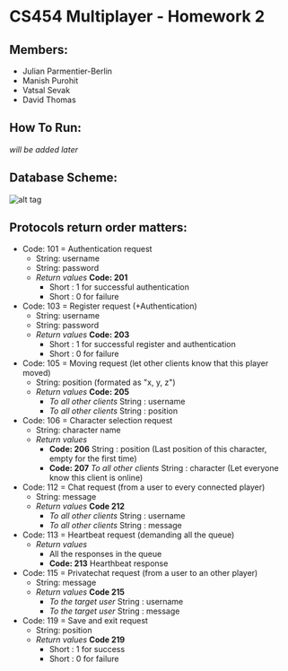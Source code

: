 CS454 Multiplayer - Homework 2
==============================
## Members:
- Julian Parmentier-Berlin
- Manish Purohit
- Vatsal Sevak
- David Thomas

## How To Run:
*will be added later*

## Database Scheme:
![alt tag](https://raw.github.com/drthomas21/CS454-Homework2/model.png)

## Protocols **return order matters**:

- Code: 101 = Authentication request
  - String: username
  - String: password
  - *Return values* **Code: 201**
    - Short : 1 for successful authentication
    - Short : 0 for failure
- Code: 103 = Register request (+Authentication)
  - String: username
  - String: password
  - *Return values* **Code: 203**
    - Short : 1 for successful register and authentication
    - Short : 0 for failure
- Code: 105 = Moving request (let other clients know that this player moved)
  - String: position (formated as "x, y, z")
  - *Return values* **Code: 205**
    - *To all other clients* String : username
    - *To all other clients* String : position
- Code: 106 = Character selection request
  - String: character name
  - *Return values*
    - **Code: 206** String : position (Last position of this character, empty for the first time)
    - **Code: 207** *To all other clients* String : character (Let everyone know this client is online)
- Code: 112 = Chat request (from a user to every connected player)
  - String: message
  - *Return values* **Code 212**
    - *To all other clients* String : username
    - *To all other clients* String : message
- Code: 113 = Heartbeat request (demanding all the queue)
  - *Return values*
    - All the responses in the queue
    - **Code: 213** Hearthbeat response
- Code: 115 = Privatechat request (from a user to an other player)
  - String: message
  - *Return values* **Code 215**
    - *To the target user* String : username
    - *To the target user* String : message
- Code: 119 = Save and exit request
  - String: position
  - *Return values* **Code 219**
    - Short : 1 for success
    - Short : 0 for failure
